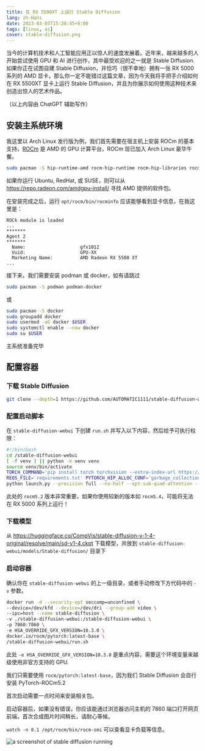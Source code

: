 ```yaml
---
title: 在 RX 5500XT 上运行 Stable Diffusion
lang: zh-Hans
date: 2023-03-05T15:28:45+8:00
tags: [linux, ai]
cover: stable-diffusion.png
---
```


当今的计算机技术和人工智能应用正以惊人的速度发展着。近年来，越来越多的人开始尝试使用 GPU 和 AI 进行创作，其中最受欢迎的之一就是 Stable Diffusion. 如果你正在试图自建 Stable Diffusion，并恰巧（很不幸地）拥有一张 RX 5000 系列的 AMD 显卡，那么你一定不能错过这篇文章，因为今天我将手把手介绍如何在 RX 5500XT 显卡上运行 Stable Diffusion，并且为你展示如何使用这种技术来创造出惊人的艺术作品。

（以上内容由 ChatGPT 辅助写作）

<!--more-->

## 安装主系统环境

我这里以 Arch Linux 发行版为例，我们首先需要在宿主机上安装 ROCm 的基本支持，[ROCm](https://github.com/RadeonOpenCompute/ROCm) 是 AMD 的 GPU 计算平台，ROCm 现已加入 Arch Linux 豪华午餐。

```bash
sudo pacman -S hip-runtime-amd rocm-hip-runtime rocm-hip-libraries rocm-smi-lib rocminfo
```

如果你运行 Ubuntu, RedHat, 或 SUSE，则可以从 <https://repo.radeon.com/amdgpu-install/> 寻找 AMD 提供的软件包。

在安装完成之后，运行 `opt/rocm/bin/rocminfo` 应该能够看到显卡信息，在我这里是：

```plain
ROCk module is loaded
...
*******
Agent 2
*******
  Name:                    gfx1012
  Uuid:                    GPU-XX
  Marketing Name:          AMD Radeon RX 5500 XT
...
```

接下来，我们需要安装 podman 或 docker，如有请跳过

```bash
sudo pacman -S podman podman-docker
```

或

```bash
sudo pacman -S docker
sudo groupadd docker
sudo usermod -aG docker $USER
sudo systemctl enable --now docker
sudo su $USER
```

主系统准备完毕

## 配置容器

### 下载 Stable Diffusion

```bash
git clone --depth=1 https://github.com/AUTOMATIC1111/stable-diffusion-webui.git
```

### 配置启动脚本

在 `stable-diffusion-webui` 下创建 `run.sh` 并写入以下内容，然后给予可执行权限：

```bash
#!/bin/bash
cd /stable-diffusion-webui
[ -f venv ] || python -m venv venv
source venv/bin/activate
TORCH_COMMAND='pip install torch torchvision --extra-index-url https://download.pytorch.org/whl/rocm5.2' \
REQS_FILE='requirements.txt' PYTORCH_HIP_ALLOC_CONF='garbage_collection_threshold:0.9,max_split_size_mb:512' \
python launch.py --precision full --no-half --opt-sub-quad-attention --listen
```

此处的 `rocm5.2` 版本非常重要，如果你使用较新的版本如 `rocm5.4`，可能将无法在 RX 5000 系列上运行！

### 下载模型

从 <https://huggingface.co/CompVis/stable-diffusion-v-1-4-original/resolve/main/sd-v1-4.ckpt> 下载模型，并放到 `stable-diffusion-webui/models/Stable-diffusion/` 目录下

### 启动容器

确认你在 `stable-diffusion-webui` 的上一级目录，或者手动修改下方代码中的 `-v` 参数。

```bash
docker run -d --security-opt seccomp=unconfined \
--device=/dev/kfd --device=/dev/dri --group-add video \
--ipc=host --name stable-diffusion \
-v ./stable-diffusion-webui:/stable-diffusion-webui \
-p 7860:7860 \
-e HSA_OVERRIDE_GFX_VERSION=10.3.0 \
docker.io/rocm/pytorch:latest-base \
/stable-diffusion-webui/run.sh
```

此处 `-e HSA_OVERRIDE_GFX_VERSION=10.3.0` 是重点内容，需要这个环境变量来越级使用非官方支持的 GPU.

我们只需要使用 `rocm/pytorch:latest-base`，因为我们 Stable Diffusion 会自行安装 PyTorch-ROCm5.2

首次启动需要一点时间来安装相关包。

启动容器后，如果没有错误，你应该能通过浏览器访问主机的 7860 端口打开网页前端，首次合成图片时间稍长，请耐心等候。

`watch -n 0.1 /opt/rocm/bin/rocm-smi` 可以查看显卡负载等信息。

![a screenshot of stable diffusion running](stable-diffusion.png)